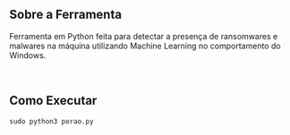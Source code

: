 <h2>Sobre a Ferramenta</h2>

<p>Ferramenta em Python feita para detectar a presença de ransomwares e malwares na máquina utilizando Machine Learning no comportamento do Windows.</p><br>

<h2>Como Executar</h2>
<code>sudo python3 porao.py</code>
